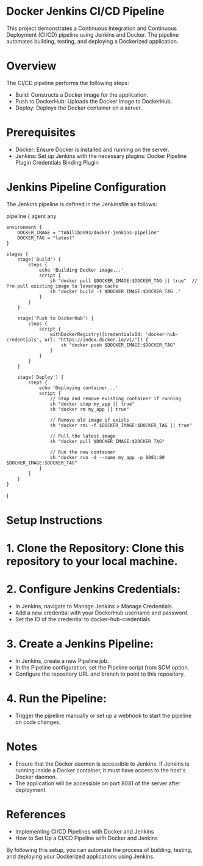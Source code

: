 # Docker Jenkins CI/CD Pipeline

This project demonstrates a Continuous Integration and Continuous Deployment (CI/CD) pipeline using Jenkins and Docker. The pipeline automates building, testing, and deploying a Dockerized application.

# Overview
The CI/CD pipeline performs the following steps:
- Build: Constructs a Docker image for the application.
- Push to DockerHub: Uploads the Docker image to DockerHub.
- Deploy: Deploys the Docker container on a server.

# Prerequisites
- Docker: Ensure Docker is installed and running on the server.
- Jenkins: Set up Jenkins with the necessary plugins:
    Docker Pipeline Plugin
    Credentials Binding Plugin

# Jenkins Pipeline Configuration
The Jenkins pipeline is defined in the Jenkinsfile as follows:

pipeline {
    agent any

    environment {
        DOCKER_IMAGE = "tobiliba993/docker-jenkins-pipeline"
        DOCKER_TAG = "latest"
    }

    stages {
        stage('Build') {
            steps {
                echo 'Building Docker image...'
                script {
                    sh "docker pull $DOCKER_IMAGE:$DOCKER_TAG || true"  // Pre-pull existing image to leverage cache
                    sh "docker build -t $DOCKER_IMAGE:$DOCKER_TAG ."
                }
            }
        }

        stage('Push to DockerHub') {
            steps {
                script {
                    withDockerRegistry([credentialsId: 'docker-hub-credentials', url: "https://index.docker.io/v1/"]) {
                        sh "docker push $DOCKER_IMAGE:$DOCKER_TAG"
                    }
                }
            }
        }

        stage('Deploy') {
            steps {
                echo 'Deploying container...'
                script {
                    // Stop and remove existing container if running
                    sh "docker stop my_app || true"
                    sh "docker rm my_app || true"

                    // Remove old image if exists
                    sh "docker rmi -f $DOCKER_IMAGE:$DOCKER_TAG || true"
                    
                    // Pull the latest image
                    sh "docker pull $DOCKER_IMAGE:$DOCKER_TAG"

                    // Run the new container
                    sh "docker run -d --name my_app -p 8081:80 $DOCKER_IMAGE:$DOCKER_TAG"
                }
            }
        }
    }
}

# Setup Instructions
# 1. Clone the Repository: Clone this repository to your local machine.
# 2. Configure Jenkins Credentials:
  - In Jenkins, navigate to Manage Jenkins > Manage Credentials.
  - Add a new credential with your DockerHub username and password.
  - Set the ID of the credential to docker-hub-credentials.

# 3. Create a Jenkins Pipeline:
  - In Jenkins, create a new Pipeline job.
  - In the Pipeline configuration, set the Pipeline script from SCM option.
  - Configure the repository URL and branch to point to this repository.

# 4. Run the Pipeline:
  - Trigger the pipeline manually or set up a webhook to start the pipeline on code changes.

# Notes
- Ensure that the Docker daemon is accessible to Jenkins. If Jenkins is running inside a Docker container, it must have access to the host's Docker daemon.
- The application will be accessible on port 8081 of the server after deployment.

# References
- Implementing CI/CD Pipelines with Docker and Jenkins
- How to Set Up a CI/CD Pipeline with Docker and Jenkins

By following this setup, you can automate the process of building, testing, and deploying your Dockerized applications using Jenkins.

